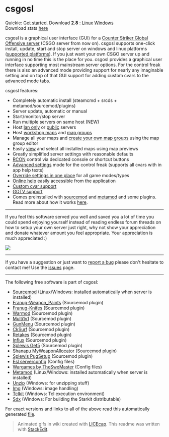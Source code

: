 # csgosl

Quickie: [Get started](https://github.com/lenosisnickerboa/csgosl/wiki). Download **2.8** : [Linux](https://github.com/lenosisnickerboa/csgosl/releases/download/v2.8/csgosl-linux.zip) [Windows](https://github.com/lenosisnickerboa/csgosl/releases/download/v2.8/csgosl-windows.zip) 
<br>Download stats [here](http://www.somsubhra.com/github-release-stats/?username=lenosisnickerboa&repository=csgosl)

csgosl is a graphical user interface (GUI) for a [Counter Striker Global Offensive server](https://developer.valvesoftware.com/wiki/Counter-Strike:_Global_Offensive_Dedicated_Servers) (CSGO server from now on).  csgosl supports one-click install, update, start and stop server on windows and linux platforms ([supported platforms](https://github.com/lenosisnickerboa/csgosl/wiki/Platform-support)). If you just want your own CSGO server up and running in no time this is the place for you. csgosl provides a graphical user interface supporting most mainstream server options. For the control freak there is also an advanced mode providing support for nearly any imaginable setting and on top of that GUI support for adding custom cvars to the advanced mode tabs.

csgosl features:

* Completely automatic install (steamcmd + srcds + metamod/sourcemod/plugins)
* Server update, automatic or manual
* Start/monitor/stop server
* Run multiple servers on same host (NEW)
* Host [lan only](https://github.com/lenosisnickerboa/csgosl/wiki/Host%20LAN%20only%20server) or [public](https://github.com/lenosisnickerboa/csgosl/wiki/Host%20public%20server) servers
* Host [workshop maps](https://github.com/lenosisnickerboa/csgosl/wiki/Host%20workshop%20maps) and [map groups](https://github.com/lenosisnickerboa/csgosl/wiki/Host%20workshop%20map%20groups) 
* Manage all your maps and [create your own map groups](https://github.com/lenosisnickerboa/csgosl/wiki/Create%20your%20own%20map%20groups) using the map group editor
* Easily [view](https://github.com/lenosisnickerboa/csgosl/wiki/Help-on-Maps) and select all installed maps using map previews
* Greatly simplified server settings with reasonable defaults 
* [RCON](https://github.com/lenosisnickerboa/csgosl/wiki/Help-on-RconCli) control via dedicated console or shortcut buttons
* [Advanced settings](https://github.com/lenosisnickerboa/csgosl/wiki/Advanced%20mode) mode for the control freak (supports all cvars with in app help texts)
* [Override settings in one place](https://github.com/lenosisnickerboa/csgosl/wiki/Advanced%20mode) for all game modes/types
* [Online help](https://github.com/lenosisnickerboa/csgosl/wiki) easily accessible from the application
* [Custom cvar support](https://github.com/lenosisnickerboa/csgosl/wiki/Custom-cvars)
* [GOTV support](https://github.com/lenosisnickerboa/csgosl/wiki/Host-a-GOTV-server)
* Comes preinstalled with [sourcemod](https://www.sourcemod.net/) and [metamod](https://www.metamodsource.net/) and some plugins. Read more about how it works [here](https://github.com/lenosisnickerboa/csgosl/wiki/Help-on-Sourcemod).


----------


If you feel this software served you well and saved  you a lot of time you could spend enjoying yourself instead of reading endless forum threads on how to setup your own server just right, why not show your appreciation and donate whatever amount you feel appropriate. Your appreciation is much appreciated :)

[![](https://camo.githubusercontent.com/f896f7d176663a1559376bb56aac4bdbbbe85ed1/68747470733a2f2f7777772e70617970616c6f626a656374732e636f6d2f656e5f55532f692f62746e2f62746e5f646f6e61746543435f4c472e676966)](https://www.paypal.com/cgi-bin/webscr?cmd=_s-xclick&hosted_button_id=NESCKT8B4C638)

----------

If you have a suggestion or just want to [report a bug](https://github.com/lenosisnickerboa/csgosl/wiki/Report-a-bug) please don't hesitate to contact me! Use the [issues](https://github.com/lenosisnickerboa/csgosl/issues) page.

----------

The following free software is part of csgosl:

 - [Sourcemod](https://www.sourcemod.net/) (Linux/Windows: installed automatically when server is installed)
 - [Franug-Weapon_Paints](https://github.com/Franc1sco/Franug-Weapon_Paints) (Sourcemod plugin)
 - [Franug-Knifes](https://github.com/Franc1sco/Franug-Knifes) (Sourcemod plugin)
 - [Warmod](https://forums.alliedmods.net/showthread.php?t=225474) (Sourcemod plugin)
 - [Multi1v1](https://github.com/splewis/csgo-multi-1v1) (Sourcemod plugin)
 - [GunMenu](https://forums.alliedmods.net/showthread.php?t=259355) (Sourcemod plugin)
 - [CkSurf](https://forums.alliedmods.net/showthread.php?t=264498) (Sourcemod plugin)
 - [Retakes](https://github.com/splewis/csgo-retakes) (Sourcemod plugin)
 - [Influx](https://influxtimer.com/) (Sourcemod plugin)
 - [Splewis Get5](https://github.com/splewis/get5) (Sourcemod plugin)
 - [Shanapu MyWeaponAllocator](https://github.com/shanapu/MyWeaponAllocator) (Sourcemod plugin)
 - [Splewis PugSetup](https://forums.alliedmods.net/showthread.php?t=244114) (Sourcemod plugin)
 - [Esl serverconfig](https://play.eslgaming.com/download/26251762/) (Config files)
 - [Wargames by TheSweMaster](https://gamebanana.com/scripts/9907) (Config files)
 - [Metamod](https://www.metamodsource.net/) (Linux/Windows: installed automatically when server is installed)
 - [Unzip](http://www.info-zip.org/UnZip.html) (Windows: for unzipping stuff)
 - [Img](http://www.tcl.tk/starkits/) (Windows: image handling)
 - [Tclkit](http://sourceforge.net/projects/twapi) (Windows: Tcl execution environment)
 - [Sdx](http://code.google.com/archive/p/tclkit/) (Windows: For building the Starkit distributable)

For exact versions and links to all of the above read this automatically generated [file](https://github.com/lenosisnickerboa/csgosl/blob/master/src/contribs.tcl).

> Animated gifs in wiki created with [LICEcap](http://www.cockos.com/licecap/).
> This readme was written with [StackEdit](https://stackedit.io/).
